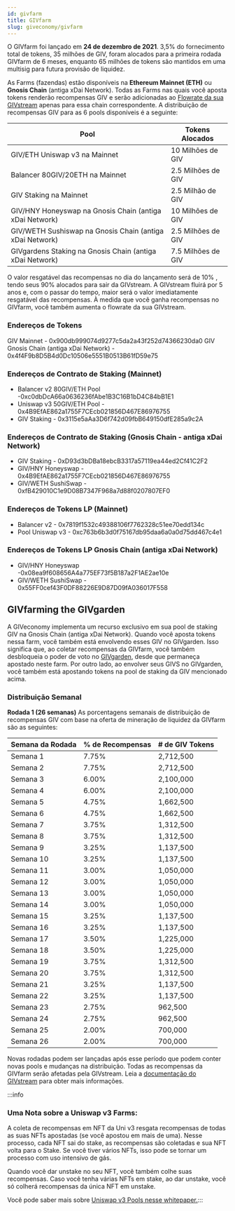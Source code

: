 ```yaml
---
id: givfarm
title: GIVfarm
slug: giveconomy/givfarm
---
```


O GIVfarm foi lançado em **24 de dezembro de 2021**. 3,5% do fornecimento total de tokens, 35 milhões de GIV, foram alocados para a primeira rodada GIVfarm de 6 meses, enquanto 65 milhões de tokens são mantidos em uma multisig para futura provisão de liquidez.

As Farms (fazendas) estão disponíveis na **Ethereum Mainnet (ETH)** ou **Gnosis Chain** (antiga xDai Network). Todas as Farms nas quais você aposta tokens renderão recompensas GIV e serão adicionadas ao [Flowrate da sua GIVstream](https://docs.giveth.io/giveconomy/givstream) apenas para essa chain correspondente. A distribuição de recompensas GIV para as 6 pools disponíveis é a seguinte:


| Pool                          | Tokens Alocados |
| ----------------------------- | ---------------- |
| GIV/ETH Uniswap v3 na Mainnet | 10 Milhões de GIV   |
|Balancer 80GIV/20ETH na Mainnet|2.5 Milhões de GIV|
|GIV Staking na Mainnet|2.5 Milhão de GIV|
|GIV/HNY Honeyswap na Gnosis Chain (antiga xDai Network)|10 Milhões de GIV|
|GIV/WETH Sushiswap na Gnosis Chain (antiga xDai Network)|2.5 Milhões de GIV|
|GIVgardens Staking na Gnosis Chain (antiga xDai Network)|7.5 Milhões de GIV|

O valor resgatável das recompensas no dia do lançamento será de 10% , tendo seus 90% alocados para sair da GIVstream. A GIVstream fluirá por 5 anos e, com o passar do tempo, maior será o valor imediatamente resgatável das recompensas. À medida que você ganha recompensas no GIVfarm, você também aumenta o flowrate da sua GIVstream.

### Endereços de Tokens
GIV Mainnet - 0x900db999074d9277c5da2a43f252d74366230da0
GIV Gnosis Chain (antiga xDai Network) - 0x4f4F9b8D5B4d0Dc10506e5551B0513B61fD59e75

### Endereços de Contrato de Staking (Mainnet)

- Balancer v2 80GIV/ETH Pool -0xc0dbDcA66a0636236fAbe1B3C16B1bD4C84bB1E1
- Uniswap v3 50GIV/ETH Pool - 0x4B9EfAE862a1755F7CEcb021856D467E86976755
- GIV Staking  - 0x3115e5aAa3D6f742d09fbB649150dfE285a9c2A

### Endereços de Contrato de Staking (Gnosis Chain - antiga xDai Network)

- GIV Staking - 0xD93d3bDBa18ebcB3317a57119ea44ed2Cf41C2F2
- GIV/HNY Honeyswap - 0x4B9EfAE862a1755F7CEcb021856D467E86976755
- GIV/WETH SushiSwap -  0xfB429010C1e9D08B7347F968a7d88f0207807EF0

### Endereços de Tokens LP (Mainnet)
- Balancer v2 - 0x7819f1532c49388106f7762328c51ee70edd134c
- Pool Uniswap v3 - 0xc763b6b3d0f75167db95daa6a0a0d75dd467c4e1

### Endereços de Tokens LP Gnosis Chain (antiga xDai Network)
- GIV/HNY Honeyswap -0x08ea9f608656A4a775EF73f5B187a2F1AE2ae10e
- GIV/WETH SushiSwap -  0x55FF0cef43F0DF88226E9D87D09fA036017F558

## GIVfarming the GIVgarden
A GIVeconomy implementa um recurso exclusivo em sua pool de staking GIV na Gnosis Chain (antiga xDai Network). Quando você aposta tokens nessa farm, você também está envolvendo esses GIV no GIVgarden. Isso significa que, ao coletar recompensas da GIVfarm, você também desbloqueia o poder de voto no [GIVgarden](https://gardens.1hive.org/#/xdai/garden/0xb25f0ee2d26461e2b5b3d3ddafe197a0da677b98), desde que permaneça apostado neste farm. Por outro lado, ao envolver seus GIVS no GIVgarden, você também está apostando tokens na pool de staking da GIV mencionado acima.

### Distribuição Semanal

**Rodada 1 (26 semanas)** As porcentagens semanais de distribuição de recompensas GIV com base na oferta de mineração de liquidez da GIVfarm são as seguintes:

 Semana da Rodada | % de Recompensas | # de GIV Tokens |
| ------------- | ------------ | ---------------- |
| Semana 1      | 7.75%        | 2,712,500        |
| Semana 2      | 7.75%        | 2,712,500        |
| Semana 3      | 6.00%        | 2,100,000        |
| Semana 4     | 6.00%        | 2,100,000        |
| Semana 5      | 4.75%        | 1,662,500        |
| Semana 6       | 4.75%        | 1,662,500        |
| Semana 7       | 3.75%        | 1,312,500        |
| Semana 8       | 3.75%        | 1,312,500        |
| Semana 9        | 3.25%        | 1,137,500        |
| Semana 10   | 3.25%        | 1,137,500        |
| Semana 11       | 3.00%        | 1,050,000        |
| Semana 12       | 3.00%        | 1,050,000        |
| Semana 13      | 3.00%        | 1,050,000        |
| Semana 14      | 3.00%        | 1,050,000        |
| Semana 15       | 3.25%        | 1,137,500        |
| Semana 16       | 3.25%        | 1,137,500        |
| Semana 17       | 3.50%        | 1,225,000        |
| Semana 18       | 3.50%        | 1,225,000        |
| Semana 19       | 3.75%        | 1,312,500        |
| Semana 20       | 3.75%        | 1,312,500        |
| Semana 21       | 3.25%        | 1,137,500        |
| Semana 22       | 3.25%        | 1,137,500        |
| Semana 23       | 2.75%        | 962,500          |
| Semana 24       | 2.75%        | 962,500          |
| Semana 25       | 2.00%        | 700,000          |
| Semana 26       | 2.00%        | 700,000          |

Novas rodadas podem ser lançadas após esse período que podem conter novas pools e mudanças na distribuição. Todas as recompensas da GIVfarm serão afetadas pela GIVstream. Leia a [documentação do GIVstream](./givstream) para obter mais informações.

:::info
### Uma Nota sobre a Uniswap v3 Farms:
A coleta de recompensas em NFT da Uni v3 resgata recompensas de todas as suas NFTs apostadas (se você apostou em mais de uma). Nesse processo, cada NFT sai do stake, as recompensas são coletadas e sua NFT volta para o Stake. Se você tiver vários NFTs, isso pode se tornar um processo com uso intensivo de gás.

Quando você dar unstake no seu NFT, você também colhe suas recompensas. Caso você tenha várias NFTs em stake, ao dar unstake, você só colherá recompensas da única NFT em unstake.

Você pode saber mais sobre [Uniswap v3 Pools nesse whitepaper.](https://uniswap.org/whitepaper-v3.pdf):::
